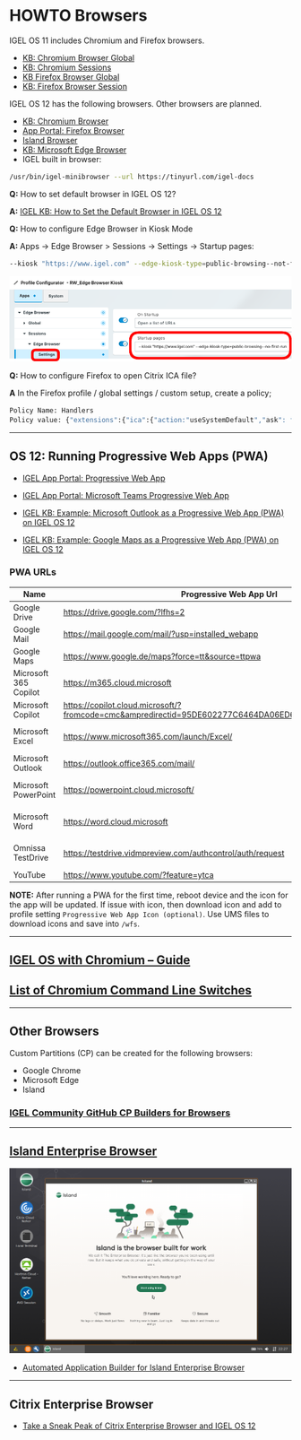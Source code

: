 # HOWTO Browsers

IGEL OS 11 includes Chromium and Firefox browsers.

- [KB: Chromium Browser Global](https://kb.igel.com/en/igel-os/11.10/chromium-browser-global-session-in-igel-os)
- [KB: Chromium Sessions](https://kb.igel.com/en/igel-os/11.10/chromium-sessions)
- [KB Firefox Browser Global](https://kb.igel.com/en/igel-os/11.10/firefox-browser-global)
- [KB: Firefox Browser Session](https://kb.igel.com/en/igel-os/11.10/firefox-browser-session)

IGEL OS 12 has the following browsers. Other browsers are planned.

- [KB: Chromium Browser](https://kb.igel.com/en/igel-apps/current/chromium-browser)
- [App Portal: Firefox Browser](https://app.igel.com/firefox)
- [Island Browser](https://app.igel.com/island)
- [KB: Microsoft Edge Browser](https://kb.igel.com/en/igel-apps/current/configuration-of-microsoft-edge-on-igel-os)
- IGEL built in browser:

```bash linenums="1"
/usr/bin/igel-minibrowser --url https://tinyurl.com/igel-docs
```

**Q:** How to set default browser in IGEL OS 12?

**A:** [IGEL KB: How to Set the Default Browser in IGEL OS 12](https://kb.igel.com/en/igel-os-base-system/12.5/how-to-set-the-default-browser-in-igel-os-12)

**Q:** How to configure Edge Browser in Kiosk Mode

**A:** Apps -> Edge Browser > Sessions -> Settings -> Startup pages:

```bash linenums="1"
--kiosk "https://www.igel.com" --edge-kiosk-type=public-browsing--not-first-run
```

![image02](Images/HOWTO-Browsers-02.png)

**Q:** How to configure Firefox to open Citrix ICA file?

**A** In the Firefox profile / global settings / custom setup, create a policy;

```bash linenums="1"
Policy Name: Handlers
Policy value: {"extensions":{"ica":{"action:"useSystemDefault","ask": false}}}
```

-----

## OS 12: Running Progressive Web Apps (PWA)

- [IGEL App Portal: Progressive Web App](https://app.igel.com/pwa)

- [IGEL App Portal: Microsoft Teams Progressive Web App](https://app.igel.com/pwa)

- [IGEL KB: Example: Microsoft Outlook as a Progressive Web App (PWA) on IGEL OS 12](https://kb.igel.com/en/igel-apps/current/example-microsoft-outlook-as-a-progressive-web-app)

- [IGEL KB: Example: Google Maps as a Progressive Web App (PWA) on IGEL OS 12](https://kb.igel.com/en/igel-apps/current/example-google-maps-as-a-progressive-web-app-pwa-o)

### PWA URLs

| Name | Progressive Web App Url | Icon |
|------|-------------------------|------|
| Google Drive | https://drive.google.com/?lfhs=2 | |
| Google Mail | https://mail.google.com/mail/?usp=installed_webapp | |
| Google Maps | https://www.google.de/maps?force=tt&source=ttpwa | |
| Microsoft 365 Copilot | https://m365.cloud.microsoft | |
| Microsoft Copilot | https://copilot.cloud.microsoft/?fromcode=cmc&ampredirectid=95DE602277C6464DA06ED6A3396BCAC8&ampauth=2 | |
| Microsoft Excel | https://www.microsoft365.com/launch/Excel/ | <a href="../Images/HOWTO-Browsers-excel.svg" download>LINK to icon</a> |
| Microsoft Outlook | https://outlook.office365.com/mail/ | |
| Microsoft PowerPoint | https://powerpoint.cloud.microsoft/ | <a href="../Images/HOWTO-Browsers-powerpoint.svg" download>LINK to icon</a> |
| Microsoft Word | https://word.cloud.microsoft | <a href="../Images/HOWTO-Browsers-word.svg" download>LINK to icon</a> |
| Omnissa TestDrive | https://testdrive.vidmpreview.com/authcontrol/auth/request | <a href="../Images/HOWTO-Browsers-testdrive.svg" download>LINK to icon</a> |
| YouTube | https://www.youtube.com/?feature=ytca | |

**NOTE:** After running a PWA for the first time, reboot device and the icon for the app will be updated. If issue with icon, then download icon and add to profile setting `Progressive Web App Icon (optional)`. Use UMS files to download icons and save into `/wfs`.

<!---
This is a comment section
<a href="../Images/HOWTO-Browsers-excel.svg" download>LINK to icon</a> |
<a href="../Images/HOWTO-Browsers-powerpoint.svg" download>LINK to icon</a> |
<a href="../Images/HOWTO-Browsers-word.svg" download>LINK to icon</a> |
<a href="../Images/HOWTO-Browsers-testdrive.svg" download>LINK to icon</a> |

https://igeltechnologygmbh-my.sharepoint.com/
-->

-----

## [IGEL OS with Chromium – Guide](https://leon-beitsch.de/shared/IGEL_OS_with_Chromium.pdf)

## [List of Chromium Command Line Switches](https://peter.sh/experiments/chromium-command-line-switches/)

-----

## Other Browsers

Custom Partitions (CP) can be created for the following browsers:

- Google Chrome
- Microsoft Edge
- Island

### [IGEL Community GitHub CP Builders for Browsers](https://github.com/IGEL-Community/IGEL-Custom-Partitions/tree/master/CP_Source/Browsers)

-----

## [Island Enterprise Browser](https://www.island.io/)

![image01](Images/HOWTO-Browsers-01.png)

- [Automated Application Builder for Island Enterprise Browser](https://github.com/IGEL-Community/IGEL-Custom-Partitions/tree/master/CP_Source/Browsers/Island)

-----

## Citrix Enterprise Browser

- [Take a Sneak Peak of Citrix Enterprise Browser and IGEL OS 12](https://www.igel.com/blog/take-a-sneak-peak-of-citrix-enterprise-browser-and-igel-os-12/)

